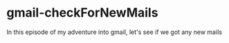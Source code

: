 # gmail-checkForNewMails
In this episode of my adventure into gmail, let's see if we got any new mails
